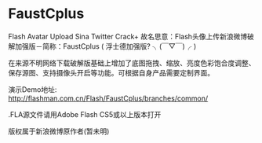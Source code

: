 FaustCplus
==========

Flash Avatar Upload Sina Twitter Crack+
故名思意：Flash头像上传新浪微博破解加强版－简称：FaustCplus ( 浮士德加强版?  ╮(￣▽￣)╭ )

在来源不明网络下载破解版基础上增加了底图拖拽、缩放、亮度色彩饱合度调整、保存源图、支持摄像头开启等功能。可根据自身产品需要定制界面。

演示Demo地址: http://flashman.com.cn/Flash/FaustCplus/branches/common/

.FLA源文件请用Adobe Flash CS5或以上版本打开

版权属于新浪微博原作者(暂未明)
